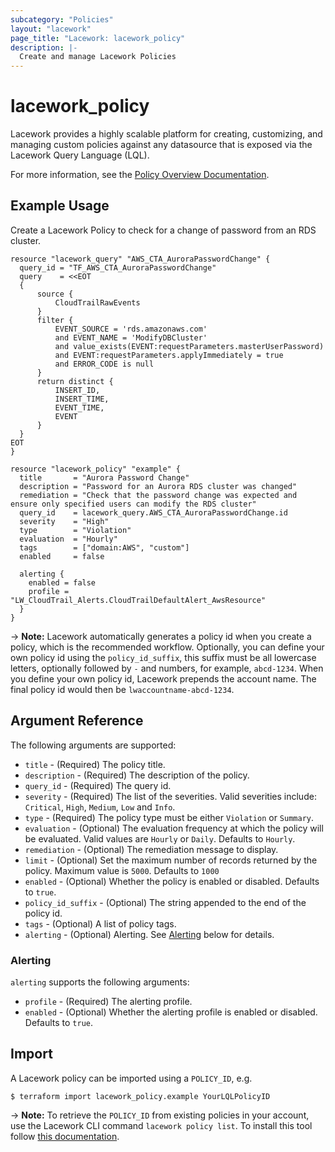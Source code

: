 ```yaml
---
subcategory: "Policies"
layout: "lacework"
page_title: "Lacework: lacework_policy"
description: |-
  Create and manage Lacework Policies
---
```


# lacework\_policy

Lacework provides a highly scalable platform for creating, customizing, and managing custom policies
against any datasource that is exposed via the Lacework Query Language (LQL).

For more information, see the [Policy Overview Documentation](https://docs.lacework.com/custom-policies-overview).

## Example Usage

Create a Lacework Policy to check for a change of password from an RDS cluster.

```hcl
resource "lacework_query" "AWS_CTA_AuroraPasswordChange" {
  query_id = "TF_AWS_CTA_AuroraPasswordChange"
  query    = <<EOT
  {
      source {
          CloudTrailRawEvents
      }
      filter {
          EVENT_SOURCE = 'rds.amazonaws.com'
          and EVENT_NAME = 'ModifyDBCluster'
          and value_exists(EVENT:requestParameters.masterUserPassword)
          and EVENT:requestParameters.applyImmediately = true
          and ERROR_CODE is null
      }
      return distinct {
          INSERT_ID,
          INSERT_TIME,
          EVENT_TIME,
          EVENT
      }
  }
EOT
}
 
resource "lacework_policy" "example" {
  title       = "Aurora Password Change"
  description = "Password for an Aurora RDS cluster was changed"
  remediation = "Check that the password change was expected and ensure only specified users can modify the RDS cluster"
  query_id    = lacework_query.AWS_CTA_AuroraPasswordChange.id
  severity    = "High"
  type        = "Violation"
  evaluation  = "Hourly"
  tags        = ["domain:AWS", "custom"]
  enabled     = false

  alerting {
    enabled = false
    profile = "LW_CloudTrail_Alerts.CloudTrailDefaultAlert_AwsResource"
  }
}
```

-> **Note:** Lacework automatically generates a policy id when you create a policy, which is the recommended workflow.
Optionally, you can define your own policy id using the `policy_id_suffix`, this suffix must be all lowercase letters,
optionally followed by `-` and numbers, for example, `abcd-1234`. When you define your own policy id, Lacework prepends
the account name. The final policy id would then be `lwaccountname-abcd-1234`.

## Argument Reference

The following arguments are supported:

* `title` - (Required) The policy title.
* `description` - (Required) The description of the policy.
* `query_id` - (Required) The query id.
* `severity` - (Required) The list of the severities. Valid severities include:
  `Critical`, `High`, `Medium`, `Low` and `Info`.
* `type` - (Required) The policy type must be either `Violation` or `Summary`.
* `evaluation` - (Optional) The evaluation frequency at which the policy will be evaluated. Valid values are
  `Hourly` or `Daily`. Defaults to `Hourly`.
* `remediation` - (Optional) The remediation message to display.
* `limit` - (Optional) Set the maximum number of records returned by the policy.
   Maximum value is `5000`. Defaults to `1000`
* `enabled` - (Optional) Whether the policy is enabled or disabled. Defaults to `true`.
* `policy_id_suffix` - (Optional) The string appended to the end of the policy id.
* `tags` - (Optional) A list of policy tags.
* `alerting` - (Optional) Alerting. See [Alerting](#alerting) below for details.

### Alerting

`alerting` supports the following arguments:

* `profile` - (Required) The alerting profile.
* `enabled` - (Optional) Whether the alerting profile is enabled or disabled. Defaults to `true`.

## Import

A Lacework policy can be imported using a `POLICY_ID`, e.g.

```
$ terraform import lacework_policy.example YourLQLPolicyID
```

-> **Note:** To retrieve the `POLICY_ID` from existing policies in your account, use the
Lacework CLI command `lacework policy list`. To install this tool follow
[this documentation](https://docs.lacework.com/cli/).
